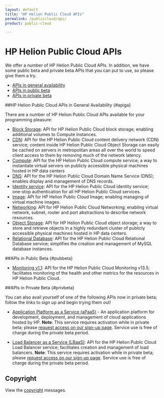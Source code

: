 ```yaml
---
layout: default
title: "HP Helion Public Cloud APIs"
permalink: /publiccloud/api/
product: public-cloud

---
```

<!--UNDER REVISION-->
# HP Helion Public Cloud APIs

We offer a number of HP Helion Public Cloud APIs. In addition, we have some public beta and private beta APIs that you can put to use, so please give them a try.

* [APIs in general availability](#apiga)
* [APIs in public beta](#pubbeta)
* [APIs in private beta](#privbeta)

##HP Helion Public Cloud APIs in General Availability {#apiga}

There are a number of HP Helion Public Cloud APIs available for your programming pleasure: 

* [Block Storage](/publiccloud/api/block-storage/): API for HP Helion Public Cloud block storage; enabling additional volumes to Compute instances.
* [CDN](/publiccloud/api/CDN/): API for the HP Helion Public Cloud content delivery network (CDN) service; content inside HP Helion Public Cloud Object Storage can easily be cached on servers in metropolitan areas all over the world to speed client access to them by removing much of the network latency.
* [Compute](/publiccloud/api/compute/): API for the HP Helion Public Cloud compute service; a way to instantiate virtual servers on publicly accessible physical machines hosted in HP data centers
* [DNS](/publiccloud/api/dns/): API for the HP Helion Public Cloud Domain Name Service (DNS); enables display and management of DNS records.
* [Identity service](/publiccloud/api/identity/): API for the HP Helion Public Cloud identity service; one-stop authentication for all HP Helion Public Cloud services.
* [Image](/publiccloud/api/image/): API for HP Helion Public Cloud Image; enabling managing of virtual machine images.
* [Networking](/publiccloud/api/networking/): API for HP Helion Public Cloud Networking; enabling virtual network, subnet, router and port abstractions to describe network resources.
* [Object Storage](/publiccloud/api/object-storage/): API for HP Helion Public Cloud object storage; a way to store and retrieve objects in a highly redundant cluster of publicly accessible physical machines hosted in HP data centers. 
* [Relational Database](/publiccloud/api/dbaas/): API for the HP Helion Public Cloud Relational Database service; simplifies the creation and management of MySQL database instances.

##APIs in Public Beta {#pubbeta}

* [Monitoring v1.1](/publiccloud/api/monitoring/): API for the HP Helion Public Cloud Monitoring  v13.5; facilitates monitoring of the health and other metrics for the resources in HP Helion Public Cloud.

##APIs in Private Beta {#privbeta}

You can also avail yourself of one of the following APIs now in private beta; follow the links to sign up and begin trying them out!

* [Application Platform as a Service (aPaaS)](/apaas/) - An application platform for development, deployment, and management of cloud applications hosted by HP.
  **Note**: This service requires activation while in private beta; please [request access on our sign-up page](http://go.hpcloud.com/PaaS-private-beta-signup). Service use is free of charge during the private beta period.

* [Load Balancer as a Service (LBaaS)](/publiccloud/api/lbaas/): API for the HP Helion Public Cloud Load Balancer service; facilitates creation and management of load balancers.
  **Note**: This service requires activation while in private beta; please [request access on our sign-up page](https://horizon.hpcloud.com/landing/pbr/hpext:lbaas).  Service use is free of charge during the private beta period.	

## Copyright

View the [copyright](/publiccloud/api/copyright/) messages.
